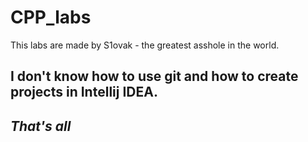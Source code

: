 # CPP_labs

This labs are made by S1ovak - the greatest asshole in the world.

## **I don't know how to use git and how to create projects in Intellij IDEA.**
## _That's all_